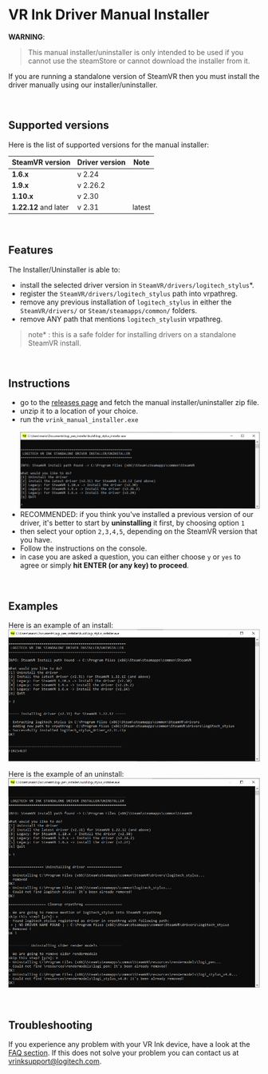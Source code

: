 # VR Ink Driver Manual Installer 

**WARNING**:
> This manual installer/uninstaller is only intended to be used if you cannot use the steamStore or cannot download the installer from it.

If you are running a standalone version of SteamVR then you must install the driver manually using our installer/uninstaller.

<br>

## Supported versions

Here is the list of supported versions for the manual installer:

|SteamVR version| Driver version| Note |
|---|---|---|
|**1.6.x**|v 2.24|
|**1.9.x**|v 2.26.2|
|**1.10.x**|v 2.30|
|**1.22.12** and later|v 2.31| latest

<br>

## Features
The Installer/Uninstaller is able to:
- install the selected driver version in `SteamVR/drivers/logitech_stylus`*.
- register the `SteamVR/drivers/logitech_stylus` path into vrpathreg.
- remove any previous installation of `logitech_stylus` in either the `SteamVR/drivers/` or `Steam/steamapps/common/` folders.
- remove ANY path that mentions `logitech_stylus`in vrpathreg.

> note* : this is a safe folder for installing drivers on a standalone SteamVR install.

<br>

## Instructions

- go to the [releases page](https://github.com/Logitech/vr_ink_sdk/releases) and fetch the manual installer/uninstaller zip file.
- unzip it to a location of your choice.
- run the `vrink_manual_installer.exe` <br><br>
![VR Ink Status](./../Images/Driver/vrink_manual_installer_1.png)
- RECOMMENDED: if you think you've installed a previous version of our driver, it's better to start by **uninstalling** it first, by choosing option `1`
- then select your option `2,3,4,5`, depending on the SteamVR version that you have.
- Follow the instructions on the console.
- in case you are asked a question, you can either choose `y` or `yes` to agree or simply **hit ENTER (or any key) to proceed**.


<br>

## Examples

Here is an example of an install:
![VR Ink Status](./../Images/Driver/vrink_manual_installer_2.png)


Here is the example of an uninstall:
![VR Ink Status](./../Images/Driver/vrink_manual_installer_3.png)

<br>

## Troubleshooting

If you experience any problem with your VR Ink device, have a look at the [FAQ section](./../FAQ/Readme.md).
If this does not solve your problem you can contact us at [vrinksupport@logitech.com](mailto:vrinksupport@logitech.com).
